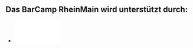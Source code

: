## Das BarCamp RheinMain wird unterstützt durch:

 * [![mediaman //](./img/mediaman.png)](http://mediaman.com/)

